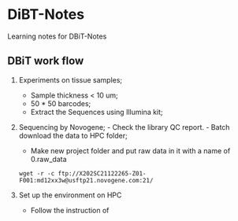 # DiBT-Notes
Learning notes for DBiT-Notes

## DBiT work flow
  1. Experiments on tissue samples;
     - Sample thickness < 10 um;
     - 50 * 50 barcodes;
     - Extract the Sequences using Illumina kit;
    
   2. Sequencing by Novogene;
     - Check the library QC report.
     - Batch download the data to HPC folder;
       - Make new project folder and put raw data in it with a name of 0.raw_data
      ```
      wget -r -c ftp://X202SC21122265-Z01-F001:md12xx3w@usftp21.novogene.com:21/
      ```
   3. Set up the environment on HPC
      - Follow the instruction of 

